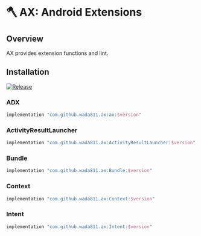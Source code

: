 # 🪓 AX: Android Extensions

## Overview

AX provides extension functions and lint.

## Installation

[![Release](https://jitpack.io/v/wada811/ax.svg)](https://jitpack.io/#wada811/ax)

### ADX

```groovy
implementation "com.github.wada811.ax:ax:$version"
```

### ActivityResultLauncher

```groovy
implementation "com.github.wada811.ax:ActivityResultLauncher:$version"
```

### Bundle

```groovy
implementation "com.github.wada811.ax:Bundle:$version"
```

### Context

```groovy
implementation "com.github.wada811.ax:Context:$version"
```

### Intent

```groovy
implementation "com.github.wada811.ax:Intent:$version"
```
